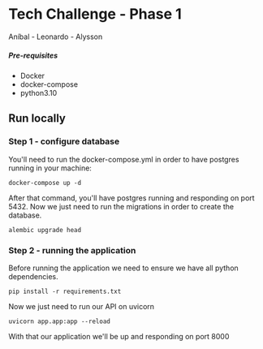 # Tech Challenge - Phase 1

Aníbal - Leonardo - Alysson

##### Pre-requisites
* Docker
* docker-compose
* python3.10

## Run locally

### Step 1 - configure database
You'll need to run the docker-compose.yml in order to have postgres running in your machine:

```shell
docker-compose up -d
```

After that command, you'll have postgres running and responding on port 5432.
Now we just need to run the migrations in order to create the database.

```shell
alembic upgrade head
```

### Step 2 - running the application
Before running the application we need to ensure we have all python dependencies.

```shell
pip install -r requirements.txt
```

Now we just need to run our API on uvicorn

```shell
uvicorn app.app:app --reload 
```

With that our application we'll be up and responding on port 8000
